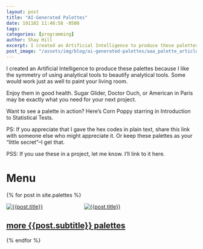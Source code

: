 ```yaml
---
layout: post
title: "AI-Generated Palettes"
date: 191102 11:48:58 -0500
tags:
categories: [programming]
author: Shay Hill
excerpt: I created an Artificial Intelligence to produce these palettes because I like the symmetry of using analytical tools to beautify analytical tools.
post_image: "/assets/img/blog/ai-generated-palettes/aaa_palette_article.png"
---
```


<style>
div.palette-thumb {
  display: inline-block;
  width: 40%;
  max-width: 100%;
}

</style>

I created an Artificial Intelligence to produce these palettes because I like the symmetry of using analytical tools to beautify analytical tools. Some would work just as well to paint your living room.

Enjoy them in good health. Sugar Glider, Doctor Ouch, or American in Paris may be exactly what you need for your next project.

Want to see a palette in action? Here’s Corn Poppy starring in Introduction to Statistical Tests.

PS: If you appreciate that I gave the hex codes in plain text, share this link with someone else who might appreciate it. Or keep these palettes as your “little secret”–I get that.

PSS: If you use these in a project, let me know. I’ll link to it here.

# Menu

{% for post in site.palettes %}

<div class="blog-wrapper">
    <div class="palette-thumb">
        <a href="{{post.url}}">
            <img class="img-fluid" src="{{post.post_image}}" alt="{{post.title}}"/>
        </a>
    </div>
    <div class="palette-thumb">
        <a href="{{post.url}}">
            <img class="img-fluid" src="{{post.alt_image}}" alt="{{post.title}}"/>
        </a>
    </div>
    <!-- <div class="meta-info"> -->
    <!--     <ul> -->
    <!--         <li class="posts-time">{{post.date | date_to_long_string}}</li> -->
    <!--     </ul> -->
    <!-- </div> -->
    <div class="blog-content">
        <h2 class="blog-title">
            <a href="{{post.url}}">more {{post.subtitle}} palettes</a>
        </h2>
        <!-- <p>{{post.excerpt | strip_html | truncatewords:"30"}}</p> -->
    </div>
    <!-- <div class="link-box"> -->
    <!--     <a href="{{post.url}}">Read More</a> -->
    <!-- </div> -->
</div>

{% endfor %}
